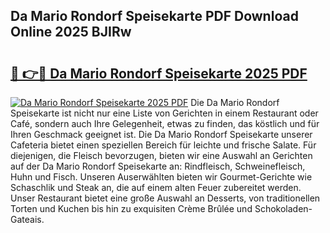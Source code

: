 ## Da Mario Rondorf Speisekarte PDF Download Online 2025 BJIRw

# <h2><a href="http://gca6kjm.nevu.top/?p=Da+Mario+Rondorf+Speisekarte">🔗 👉🔴 Da Mario Rondorf Speisekarte 2025 PDF</a></h2>

[![Da Mario Rondorf Speisekarte 2025 PDF](https://i.imgur.com/dBaPXMq.png)](http://gca6kjm.nevu.top/?p=Da+Mario+Rondorf+Speisekarte)
Die Da Mario Rondorf Speisekarte ist nicht nur eine Liste von Gerichten in einem Restaurant oder Café, sondern auch Ihre Gelegenheit, etwas zu finden, das köstlich und für Ihren Geschmack geeignet ist. Die Da Mario Rondorf Speisekarte unserer Cafeteria bietet einen speziellen Bereich für leichte und frische Salate. Für diejenigen, die Fleisch bevorzugen, bieten wir eine Auswahl an Gerichten auf der Da Mario Rondorf Speisekarte an: Rindfleisch, Schweinefleisch, Huhn und Fisch. Unseren Auserwählten bieten wir Gourmet-Gerichte wie Schaschlik und Steak an, die auf einem alten Feuer zubereitet werden. Unser Restaurant bietet eine große Auswahl an Desserts, von traditionellen Torten und Kuchen bis hin zu exquisiten Crème Brûlée und Schokoladen-Gateais.
